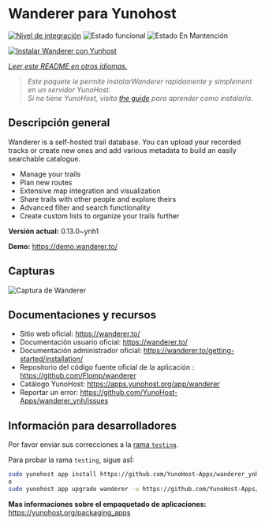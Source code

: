 <!--
Este archivo README esta generado automaticamente<https://github.com/YunoHost/apps/tree/master/tools/readme_generator>
No se debe editar a mano.
-->

# Wanderer para Yunohost

[![Nivel de integración](https://apps.yunohost.org/badge/integration/wanderer)](https://ci-apps.yunohost.org/ci/apps/wanderer/)
![Estado funcional](https://apps.yunohost.org/badge/state/wanderer)
![Estado En Mantención](https://apps.yunohost.org/badge/maintained/wanderer)

[![Instalar Wanderer con Yunhost](https://install-app.yunohost.org/install-with-yunohost.svg)](https://install-app.yunohost.org/?app=wanderer)

*[Leer este README en otros idiomas.](./ALL_README.md)*

> *Este paquete le permite instalarWanderer rapidamente y simplement en un servidor YunoHost.*  
> *Si no tiene YunoHost, visita [the guide](https://yunohost.org/install) para aprender como instalarla.*

## Descripción general

Wanderer is a self-hosted trail database. You can upload your recorded tracks or create new ones and add various metadata to build an easily searchable catalogue.

- Manage your trails
- Plan new routes
- Extensive map integration and visualization
- Share trails with other people and explore theirs
- Advanced filter and search functionality
- Create custom lists to organize your trails further


**Versión actual:** 0.13.0~ynh1

**Demo:** <https://demo.wanderer.to/>

## Capturas

![Captura de Wanderer](./doc/screenshots/wanderer.png)

## Documentaciones y recursos

- Sitio web oficial: <https://wanderer.to/>
- Documentación usuario oficial: <https://wanderer.to/>
- Documentación administrador oficial: <https://wanderer.to/getting-started/installation/>
- Repositorio del código fuente oficial de la aplicación : <https://github.com/Flomp/wanderer>
- Catálogo YunoHost: <https://apps.yunohost.org/app/wanderer>
- Reportar un error: <https://github.com/YunoHost-Apps/wanderer_ynh/issues>

## Información para desarrolladores

Por favor enviar sus correcciones a la [rama `testing`](https://github.com/YunoHost-Apps/wanderer_ynh/tree/testing).

Para probar la rama `testing`, sigue asÍ:

```bash
sudo yunohost app install https://github.com/YunoHost-Apps/wanderer_ynh/tree/testing --debug
o
sudo yunohost app upgrade wanderer -u https://github.com/YunoHost-Apps/wanderer_ynh/tree/testing --debug
```

**Mas informaciones sobre el empaquetado de aplicaciones:** <https://yunohost.org/packaging_apps>
